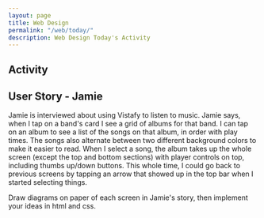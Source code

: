 ```yaml
---
layout: page
title: Web Design
permalink: "/web/today/"
description: Web Design Today's Activity
---
```


<h2>Activity <span id="date"></span></h2>


## User Story - Jamie


Jamie is interviewed about using Vistafy to listen to music. Jamie says, when I tap on a band's card I see a grid of albums for that band. I can tap on an album to see a list of the songs on that album, in order with play times. The songs also alternate between two different background colors to make it easier to read. When I select a song, the album takes up the whole screen (except the top and bottom sections) with player controls on top, including thumbs up/down buttons. This whole time, I could go back to previous screens by tapping an arrow that showed up in the top bar when I started selecting things.


Draw diagrams on paper of each screen in Jamie's story, then implement your ideas in html and css.


<script src="/public/js/today.js"></script>
<!--<div class="section" markdown="1">-->
<!-- If you are currently working on a specific project, continue. Otherwise, complete a relevant or new lesson on [Codecademy](https://www.codecademy.com). -->
<!--Continue working on the <code>Photography Website</code> project. Should you finish, complete a relevant or new lesson on [Codecademy](https://www.codecademy.com).
</div>-->